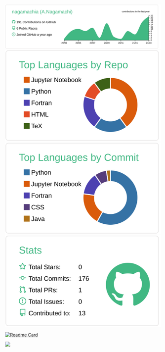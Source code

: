 [![](https://raw.githubusercontent.com/nagamachia/nagamachia/main/profile-summary-card-output/vue/0-profile-details.svg)](https://github.com/vn7n24fzkq/github-profile-summary-cards)
[![](https://raw.githubusercontent.com/nagamachia/nagamachia/main/profile-summary-card-output/vue/1-repos-per-language.svg)](https://github.com/vn7n24fzkq/github-profile-summary-cards)
[![](https://raw.githubusercontent.com/nagamachia/nagamachia/main/profile-summary-card-output/vue/2-most-commit-language.svg)](https://github.com/vn7n24fzkq/github-profile-summary-cards)
[![](https://raw.githubusercontent.com/nagamachia/nagamachia/main/profile-summary-card-output/vue/3-stats.svg)](https://github.com/vn7n24fzkq/github-profile-summary-cards)

[![Readme Card](https://github-readme-stats.vercel.app/api/pin/?username=nagamachia&repo=Nonlinear_Dynamics_JL)](https://github.com/nagamachia/Nonlinear_Dynamics_JL)

![](https://komarev.com/ghpvc/?username=nagamachia&color=green)

<!-- [![nagamachia's GitHub stats](https://github-readme-stats.vercel.app/api?username=nagamachia&show_icons=true)](https://github.com/anuraghazra/github-readme-stats) -->